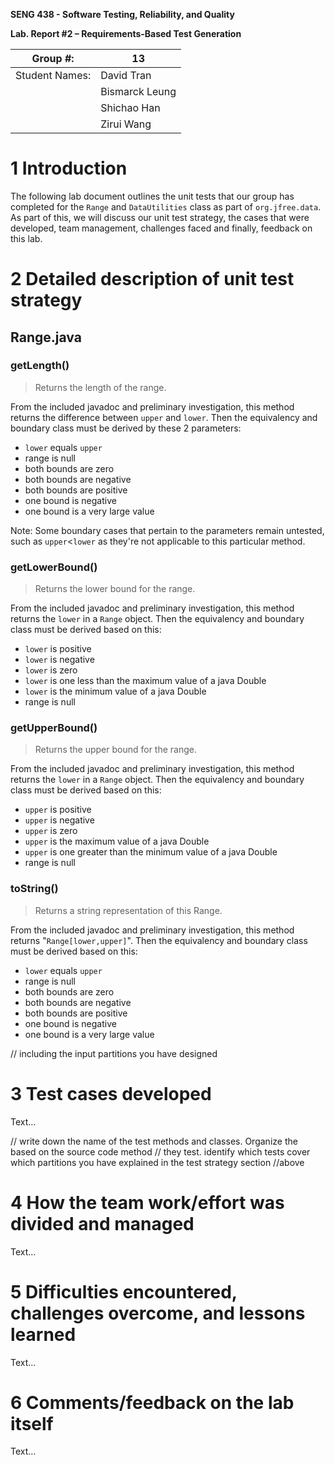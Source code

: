 **SENG 438 - Software Testing, Reliability, and Quality**

**Lab. Report \#2 – Requirements-Based Test Generation**

| Group \#:      |  13 |
| -------------- | --- |
| Student Names: | David Tran    |
|                | Bismarck Leung    |
|                | Shichao Han    |
|                | Zirui Wang    |

# 1 Introduction

The following lab document outlines the unit tests that our group has completed for the ``Range`` and ``DataUtilities`` class as part of ``org.jfree.data``. As part of this, we will discuss our unit test strategy, the cases that were developed, team management, challenges faced and finally, feedback on this lab.

# 2 Detailed description of unit test strategy

## Range.java

### getLength()
> Returns the length of the range.

From the included javadoc and preliminary investigation, this method returns the difference between ``upper`` and ``lower``. Then the equivalency and boundary class must be derived by these 2 parameters:

- ``lower`` equals ``upper``
- range is null
- both bounds are zero
- both bounds are negative
- both bounds are positive
- one bound is negative
- one bound is a very large value

Note: Some boundary cases that pertain to the parameters remain untested, such as ``upper``<``lower`` as they're not applicable to this particular method.

### getLowerBound()
> Returns the lower bound for the range.

From the included javadoc and preliminary investigation, this method returns the ``lower`` in a ``Range`` object. Then the equivalency and boundary class must be derived based on this:

- ``lower`` is positive
- ``lower`` is negative
- ``lower`` is zero
- ``lower`` is one less than the maximum value of a java Double
- ``lower`` is the minimum value of a java Double
- range is null

### getUpperBound()
> Returns the upper bound for the range.

From the included javadoc and preliminary investigation, this method returns the ``lower`` in a ``Range`` object. Then the equivalency and boundary class must be derived based on this:

- ``upper`` is positive
- ``upper`` is negative
- ``upper`` is zero
- ``upper`` is the maximum value of a java Double
- ``upper`` is one greater than the minimum value of a java Double
- range is null

### toString()
> Returns a string representation of this Range.

From the included javadoc and preliminary investigation, this method returns "``Range[lower,upper]``". Then the equivalency and boundary class must be derived based on this:

- ``lower`` equals ``upper``
- range is null
- both bounds are zero
- both bounds are negative
- both bounds are positive
- one bound is negative
- one bound is a very large value

// including the input partitions you have designed

# 3 Test cases developed

Text…

// write down the name of the test methods and classes. Organize the based on
the source code method // they test. identify which tests cover which partitions
you have explained in the test strategy section //above

# 4 How the team work/effort was divided and managed

Text…

# 5 Difficulties encountered, challenges overcome, and lessons learned

Text…

# 6 Comments/feedback on the lab itself

Text…
